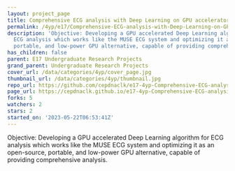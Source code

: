 ```yaml
---
layout: project_page
title: Comprehensive ECG analysis with Deep Learning on GPU accelerators
permalink: /4yp/e17/Comprehensive-ECG-analysis-with-Deep-Learning-on-GPU-accelerators/
description: 'Objective: Developing a GPU accelerated Deep Learning algorithm for
  ECG analysis which works like the MUSE ECG system and optimizing it as an open-source,
  portable, and low-power GPU alternative, capable of providing comprehensive analysis.'
has_children: false
parent: E17 Undergraduate Research Projects
grand_parent: Undergraduate Research Projects
cover_url: /data/categories/4yp/cover_page.jpg
thumbnail_url: /data/categories/4yp/thumbnail.jpg
repo_url: https://github.com/cepdnaclk/e17-4yp-Comprehensive-ECG-analysis-with-Deep-Learning-on-GPU-accelerators
page_url: https://cepdnaclk.github.io/e17-4yp-Comprehensive-ECG-analysis-with-Deep-Learning-on-GPU-accelerators
forks: 5
watchers: 2
stars: 2
started_on: '2023-05-22T06:53:41Z'
---
```


Objective: Developing a GPU accelerated Deep Learning algorithm for ECG analysis which works like the MUSE ECG system and optimizing it as an open-source, portable, and low-power GPU alternative, capable of providing comprehensive analysis.